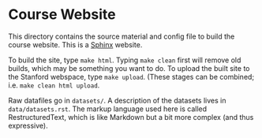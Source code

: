 Course Website
==============

This directory contains the source material and config file to build the course website. This is a [Sphinx](http://sphinx-doc.org/) website.

To build the site, type `make html`. Typing `make clean` first will remove old builds, which may be something you want to do. To upload the built site to the Stanford webspace, type `make upload`. (These stages can be combined; i.e. `make clean html upload`.

Raw datafiles go in `datasets/`. A description of the datasets lives in `data/datasets.rst`. The markup language used here is called RestructuredText, which is like Markdown but a bit more complex (and thus expressive).

